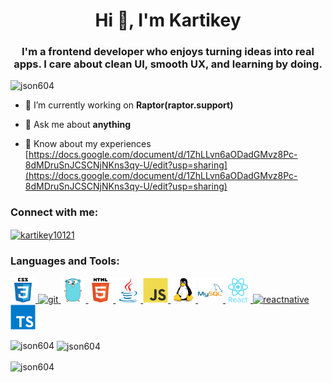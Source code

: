 <h1 align="center">Hi 👋, I'm Kartikey</h1>
<h3 align="center">I'm a frontend developer who enjoys turning ideas into real apps. I care about clean UI, smooth UX, and learning by doing.</h3>

<p align="left"> <img src="https://komarev.com/ghpvc/?username=json604&label=Profile%20views&color=0e75b6&style=flat" alt="json604" /> </p>

- 🔭 I’m currently working on **Raptor(raptor.support)**

- 💬 Ask me about **anything**

- 📄 Know about my experiences [https://docs.google.com/document/d/1ZhLLvn6aODadGMvz8Pc-8dMDruSnJCSCNjNKns3qy-U/edit?usp=sharing](https://docs.google.com/document/d/1ZhLLvn6aODadGMvz8Pc-8dMDruSnJCSCNjNKns3qy-U/edit?usp=sharing)

<h3 align="left">Connect with me:</h3>
<p align="left">
<a href="https://linkedin.com/in/kartikey10121" target="blank"><img align="center" src="https://raw.githubusercontent.com/rahuldkjain/github-profile-readme-generator/master/src/images/icons/Social/linked-in-alt.svg" alt="kartikey10121" height="30" width="40" /></a>
</p>

<h3 align="left">Languages and Tools:</h3>
<p align="left"> <a href="https://www.w3schools.com/css/" target="_blank" rel="noreferrer"> <img src="https://raw.githubusercontent.com/devicons/devicon/master/icons/css3/css3-original-wordmark.svg" alt="css3" width="40" height="40"/> </a> <a href="https://git-scm.com/" target="_blank" rel="noreferrer"> <img src="https://www.vectorlogo.zone/logos/git-scm/git-scm-icon.svg" alt="git" width="40" height="40"/> </a> <a href="https://golang.org" target="_blank" rel="noreferrer"> <img src="https://raw.githubusercontent.com/devicons/devicon/master/icons/go/go-original.svg" alt="go" width="40" height="40"/> </a> <a href="https://www.w3.org/html/" target="_blank" rel="noreferrer"> <img src="https://raw.githubusercontent.com/devicons/devicon/master/icons/html5/html5-original-wordmark.svg" alt="html5" width="40" height="40"/> </a> <a href="https://www.java.com" target="_blank" rel="noreferrer"> <img src="https://raw.githubusercontent.com/devicons/devicon/master/icons/java/java-original.svg" alt="java" width="40" height="40"/> </a> <a href="https://developer.mozilla.org/en-US/docs/Web/JavaScript" target="_blank" rel="noreferrer"> <img src="https://raw.githubusercontent.com/devicons/devicon/master/icons/javascript/javascript-original.svg" alt="javascript" width="40" height="40"/> </a> <a href="https://www.linux.org/" target="_blank" rel="noreferrer"> <img src="https://raw.githubusercontent.com/devicons/devicon/master/icons/linux/linux-original.svg" alt="linux" width="40" height="40"/> </a> <a href="https://www.mysql.com/" target="_blank" rel="noreferrer"> <img src="https://raw.githubusercontent.com/devicons/devicon/master/icons/mysql/mysql-original-wordmark.svg" alt="mysql" width="40" height="40"/> </a> <a href="https://reactjs.org/" target="_blank" rel="noreferrer"> <img src="https://raw.githubusercontent.com/devicons/devicon/master/icons/react/react-original-wordmark.svg" alt="react" width="40" height="40"/> </a> <a href="https://reactnative.dev/" target="_blank" rel="noreferrer"> <img src="https://reactnative.dev/img/header_logo.svg" alt="reactnative" width="40" height="40"/> </a> <a href="https://www.typescriptlang.org/" target="_blank" rel="noreferrer"> <img src="https://raw.githubusercontent.com/devicons/devicon/master/icons/typescript/typescript-original.svg" alt="typescript" width="40" height="40"/> </a> </p>

<p><img align="left" src="https://github-readme-stats.vercel.app/api/top-langs?username=json604&show_icons=true&locale=en&layout=compact" alt="json604" /></p>

<p>&nbsp;<img align="center" src="https://github-readme-stats.vercel.app/api?username=json604&show_icons=true&locale=en" alt="json604" /></p>

<p><img align="center" src="https://github-readme-streak-stats.herokuapp.com/?user=json604&" alt="json604" /></p>
